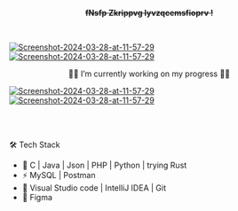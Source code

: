 



<p align="center"> <front face="Orbitron"> <del><b>
fNsfp Zkrippvg lyvzqcemsfioprv !
</b></del></p>  </front>


<br/>
  
<a href="https://ibb.co/nc3b82S"><img src="https://i.ibb.co/mqvGFs7/Screenshot-2024-03-28-at-11-57-29.png" alt="Screenshot-2024-03-28-at-11-57-29" border="0"></a><a href="https://ibb.co/nc3b82S"><img src="https://i.ibb.co/mqvGFs7/Screenshot-2024-03-28-at-11-57-29.png" alt="Screenshot-2024-03-28-at-11-57-29" border="0"></a>

<p align="center">
👨‍💻 I’m currently working on my progress 👨‍💻
</p>

<a href="https://ibb.co/nc3b82S"><img src="https://i.ibb.co/mqvGFs7/Screenshot-2024-03-28-at-11-57-29.png" alt="Screenshot-2024-03-28-at-11-57-29" border="0"></a><a href="https://ibb.co/nc3b82S"><img src="https://i.ibb.co/mqvGFs7/Screenshot-2024-03-28-at-11-57-29.png" alt="Screenshot-2024-03-28-at-11-57-29" border="0"></a>

<br/>
<br/>

🛠 Tech Stack

- 🚧   C | Java | Json | PHP | Python | trying Rust
- ⚡   MySQL | Postman
- 🔧   Visual Studio code | IntelliJ IDEA | Git
- 💄   Figma



